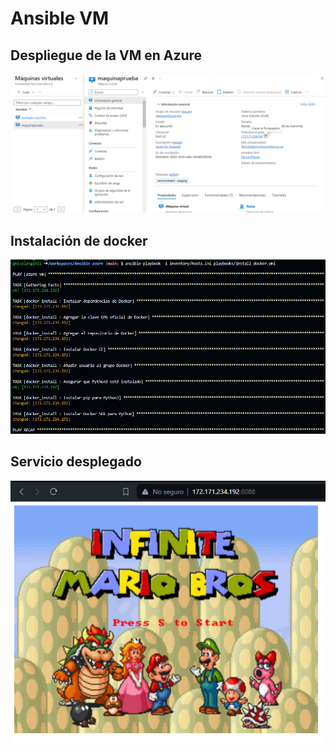 # Ansible VM
## Despliegue de la VM en Azure

<img src="images/VM.png"><br>

## Instalación de docker
<img src="images/Docker_install.png"><br>

## Servicio desplegado
<img src="images/Mario_Game.png"><br>